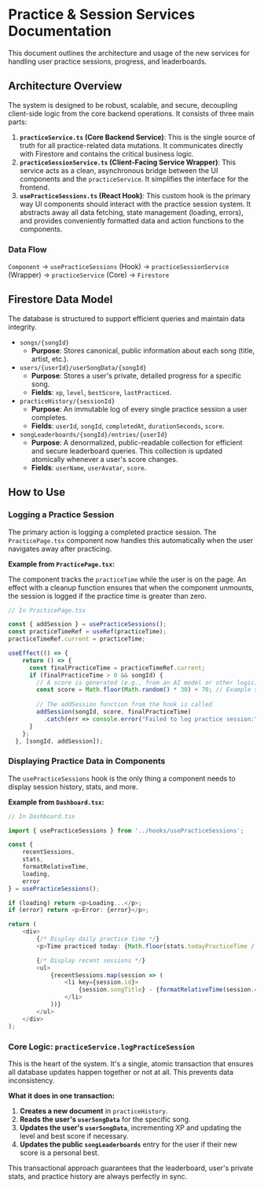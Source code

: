 # Practice & Session Services Documentation

This document outlines the architecture and usage of the new services for handling user practice sessions, progress, and leaderboards.

## Architecture Overview

The system is designed to be robust, scalable, and secure, decoupling client-side logic from the core backend operations. It consists of three main parts:

1.  **`practiceService.ts` (Core Backend Service)**: This is the single source of truth for all practice-related data mutations. It communicates directly with Firestore and contains the critical business logic.
2.  **`practiceSessionService.ts` (Client-Facing Service Wrapper)**: This service acts as a clean, asynchronous bridge between the UI components and the `practiceService`. It simplifies the interface for the frontend.
3.  **`usePracticeSessions.ts` (React Hook)**: This custom hook is the primary way UI components should interact with the practice session system. It abstracts away all data fetching, state management (loading, errors), and provides conveniently formatted data and action functions to the components.

### Data Flow

`Component` -> `usePracticeSessions` (Hook) -> `practiceSessionService` (Wrapper) -> `practiceService` (Core) -> `Firestore`

## Firestore Data Model

The database is structured to support efficient queries and maintain data integrity.

-   `songs/{songId}`
    -   **Purpose**: Stores canonical, public information about each song (title, artist, etc.).
-   `users/{userId}/userSongData/{songId}`
    -   **Purpose**: Stores a user's private, detailed progress for a specific song.
    -   **Fields**: `xp`, `level`, `bestScore`, `lastPracticed`.
-   `practiceHistory/{sessionId}`
    -   **Purpose**: An immutable log of every single practice session a user completes.
    -   **Fields**: `userId`, `songId`, `completedAt`, `durationSeconds`, `score`.
-   `songLeaderboards/{songId}/entries/{userId}`
    -   **Purpose**: A denormalized, public-readable collection for efficient and secure leaderboard queries. This collection is updated atomically whenever a user's score changes.
    -   **Fields**: `userName`, `userAvatar`, `score`.

## How to Use

### Logging a Practice Session

The primary action is logging a completed practice session. The `PracticePage.tsx` component now handles this automatically when the user navigates away after practicing.

**Example from `PracticePage.tsx`:**

The component tracks the `practiceTime` while the user is on the page. An effect with a cleanup function ensures that when the component unmounts, the session is logged if the practice time is greater than zero.

```typescript
// In PracticePage.tsx

const { addSession } = usePracticeSessions();
const practiceTimeRef = useRef(practiceTime);
practiceTimeRef.current = practiceTime;

useEffect(() => {
    return () => {
      const finalPracticeTime = practiceTimeRef.current;
      if (finalPracticeTime > 0 && songId) {
        // A score is generated (e.g., from an AI model or other logic)
        const score = Math.floor(Math.random() * 30) + 70; // Example score
        
        // The addSession function from the hook is called
        addSession(songId, score, finalPracticeTime)
          .catch(err => console.error("Failed to log practice session:", err));
      }
    };
  }, [songId, addSession]);
```

### Displaying Practice Data in Components

The `usePracticeSessions` hook is the only thing a component needs to display session history, stats, and more.

**Example from `Dashboard.tsx`:**

```typescript
// In Dashboard.tsx

import { usePracticeSessions } from '../hooks/usePracticeSessions';

const { 
    recentSessions, 
    stats,
    formatRelativeTime, 
    loading, 
    error 
} = usePracticeSessions();

if (loading) return <p>Loading...</p>;
if (error) return <p>Error: {error}</p>;

return (
    <div>
        {/* Display daily practice time */}
        <p>Time practiced today: {Math.floor(stats.todayPracticeTime / 60)} minutes</p>

        {/* Display recent sessions */}
        <ul>
            {recentSessions.map(session => (
                <li key={session.id}>
                    {session.songTitle} - {formatRelativeTime(session.completedAt.toDate())}
                </li>
            ))}
        </ul>
    </div>
);
```

### Core Logic: `practiceService.logPracticeSession`

This is the heart of the system. It's a single, atomic transaction that ensures all database updates happen together or not at all. This prevents data inconsistency.

**What it does in one transaction:**

1.  **Creates a new document** in `practiceHistory`.
2.  **Reads the user's `userSongData`** for the specific song.
3.  **Updates the user's `userSongData`**, incrementing XP and updating the level and best score if necessary.
4.  **Updates the public `songLeaderboards`** entry for the user if their new score is a personal best.

This transactional approach guarantees that the leaderboard, user's private stats, and practice history are always perfectly in sync.
